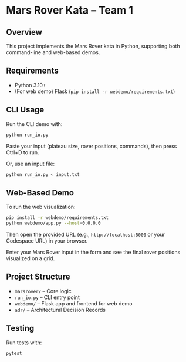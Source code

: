 # Mars Rover Kata – Team 1

## Overview
This project implements the Mars Rover kata in Python, supporting both command-line and web-based demos.

## Requirements
- Python 3.10+
- (For web demo) Flask (`pip install -r webdemo/requirements.txt`)

## CLI Usage
Run the CLI demo with:
```bash
python run_io.py
```
Paste your input (plateau size, rover positions, commands), then press Ctrl+D to run.

Or, use an input file:
```bash
python run_io.py < input.txt
```

## Web-Based Demo
To run the web visualization:
```bash
pip install -r webdemo/requirements.txt
python webdemo/app.py --host=0.0.0.0
```
Then open the provided URL (e.g., `http://localhost:5000` or your Codespace URL) in your browser.

Enter your Mars Rover input in the form and see the final rover positions visualized on a grid.

## Project Structure
- `marsrover/` – Core logic
- `run_io.py` – CLI entry point
- `webdemo/` – Flask app and frontend for web demo
- `adr/` – Architectural Decision Records

## Testing
Run tests with:
```bash
pytest
```
